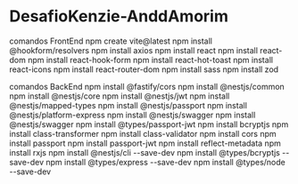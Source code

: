 # DesafioKenzie-AnddAmorim

comandos FrontEnd
npm create vite@latest
npm install @hookform/resolvers
npm install axios
npm install react
npm install react-dom
npm install react-hook-form
npm install react-hot-toast
npm install react-icons
npm install react-router-dom
npm install sass
npm install zod

comandos BackEnd
npm install @fastify/cors
npm install @nestjs/common
npm install @nestjs/core
npm install @nestjs/jwt
npm install @nestjs/mapped-types
npm install @nestjs/passport
npm install @nestjs/platform-express
npm install @nestjs/swagger
npm install @nestjs/swagger
npm install @types/passport-jwt
npm install bcryptjs
npm install class-transformer
npm install class-validator
npm install cors
npm install passport
npm install passport-jwt
npm install reflect-metadata
npm install rxjs
npm install @nestjs/cli --save-dev
npm install @types/bcryptjs --save-dev
npm install @types/express --save-dev
npm install @types/node --save-dev

